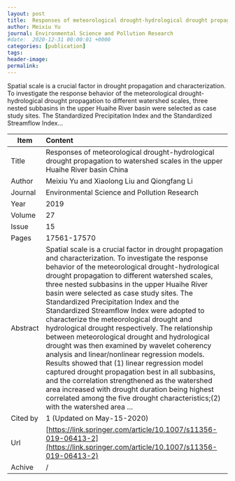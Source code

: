 ```yaml
---
layout: post
title:  Responses of meteorological drought-hydrological drought propagation to watershed scales in the upper Huaihe River basin China
author: Meixiu Yu
journal: Environmental Science and Pollution Research
#date:  2020-12-31 00:00:01 +0000
categories: [publication]
tags: 
header-image: 
permalink: 
---
```

Spatial scale is a crucial factor in drought propagation and characterization. To investigate the response behavior of the meteorological drought-hydrological drought propagation to different watershed scales, three nested subbasins in the upper Huaihe River basin were selected as case study sites. The Standardized Precipitation Index and the Standardized Streamflow Index...
<!--the above is the excerpt-->
<!--more-->
<!--the following is the text-->


| Item           | Content    |
| ---------------|:------------|
| Title          | Responses of meteorological drought-hydrological drought propagation to watershed scales in the upper Huaihe River basin China     |
| Author         | Meixiu Yu and Xiaolong Liu and Qiongfang Li    |
| Journal        | Environmental Science and Pollution Research   |
| Year           | 2019      |
| Volume         | 27	   |
| Issue          | 15	   |
| Pages          | 17561-17570	   |
| Abstract       | Spatial scale is a crucial factor in drought propagation and characterization. To investigate the response behavior of the meteorological drought-hydrological drought propagation to different watershed scales, three nested subbasins in the upper Huaihe River basin were selected as case study sites. The Standardized Precipitation Index and the Standardized Streamflow Index were adopted to characterize the meteorological drought and hydrological drought respectively. The relationship between meteorological drought and hydrological drought was then examined by wavelet coherency analysis and linear/nonlinear regression models. Results showed that (1) linear regression model captured drought propagation best in all subbasins, and the correlation strengthened as the watershed area increased with drought duration being highest correlated among the five drought characteristics;(2) with the watershed area …	 |
| Cited by			 | 1 (Updated on May-15-2020)   |
| Url  					 | [https://link.springer.com/article/10.1007/s11356-019-06413-2](https://link.springer.com/article/10.1007/s11356-019-06413-2)		   |
| Achive 	       | /		 |

